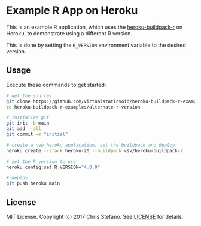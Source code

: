 # Example R App on Heroku

This is an example R application, which uses the [heroku-buildpack-r][buildpack] on Heroku,
to demonstrate using a different R version.

This is done by setting the `R_VERSION` environment variable to the desired version.

## Usage

Execute these commands to get started:

```bash
# get the sources
git clone https://github.com/virtualstaticvoid/heroku-buildpack-r-examples.git
cd heroku-buildpack-r-examples/alternate-r-version

# initialize git
git init -b main
git add --all
git commit -m "initial"

# create a new heroku application, set the buildpack and deploy
heroku create --stack heroku-20 --buildpack vsv/heroku-buildpack-r

# set the R version to use
heroku config:set R_VERSION="4.0.0"

# deploy
git push heroku main
```

## License

MIT License. Copyright (c) 2017 Chris Stefano. See [LICENSE](../LICENSE) for details.

<!-- Links -->
[buildpack]: https://github.com/virtualstaticvoid/heroku-buildpack-r
